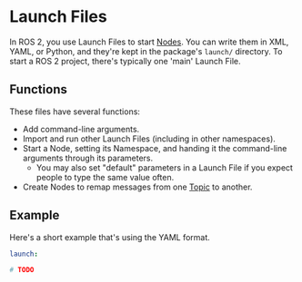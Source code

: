 # Launch Files

In ROS 2, you use Launch Files to start [Nodes](./nodes.md). You can write them in XML, YAML, or Python, and they're kept in the package's `launch/` directory. To start a ROS 2 project, there's typically one 'main' Launch File.

<!-- TODO(bray): define when it's appropriate to use each format. i prefer YAML (and maybe python, sometimes...) -->

## Functions

These files have several functions:

- Add command-line arguments.
- Import and run other Launch Files (including in other namespaces).
- Start a Node, setting its Namespace, and handing it the command-line arguments through its parameters.
  - You may also set "default" parameters in a Launch File if you expect people to type the same value often.
- Create Nodes to remap messages from one [Topic](./topics.md) to another.

## Example

Here's a short example that's using the YAML format.

```yaml
launch:

# TODO
```

